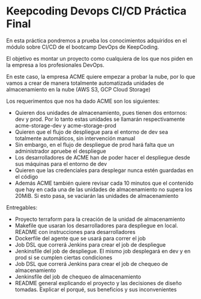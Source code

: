 # Keepcoding Devops CI/CD Práctica Final

En esta práctica pondremos a prueba los conocimientos adquiridos en el módulo sobre CI/CD de el bootcamp DevOps de KeepCoding.

El objetivo es montar un proyecto como cualquiera de los que nos piden en la empresa a los profesionales DevOps.

En este caso, la empresa ACME quiere empezar a probar la nube, por lo que vamos a crear de manera totalmente automatizada unidades de almacenamiento en la nube (AWS S3, GCP Cloud Storage)

Los requerimentos que nos ha dado ACME son los siguientes:
- Quieren dos unidades de almacenamiento, pues tienen dos entornos: dev y prod. Por lo tanto estas unidades se llamarán respectivamente acme-storage-dev y acme-storage-prod
- Quieren que el flujo de despliegue para el entorno de dev sea totalmente automáticos, sin intervención manual
- Sin embargo, en el flujo de despliegue de prod hará falta que un administrador apruebe el despliegue
- Los desarrolladores de ACME han de poder hacer el despliegue desde sus máquinas para el entorno de dev
- Quieren que las credenciales para desplegar nunca estén guardadas en el código
- Además ACME también quiere revisar cada 10 minutos que el contenido que hay en cada una de las unidades de almacenamiento no supera los 20MiB. Si esto pasa, se vaciarán las unidades de almacenamiento

Entregables:
- Proyecto terraform para la creación de la unidad de almacenamiento
- Makefile que usaran los desarrolladores para despliegue en local. README con instrucciones para desarrolladores
- Dockerfile del agente que se usará para correr el job
- Job DSL que correrá Jenkins para crear el job de despliegue
- Jenkinsfile del job de despliegue. El mismo job desplegará en dev y en prod si se cumplen ciertas condiciones
- Job DSL que correrá Jenkins para crear el job de chequeo de almacenamiento
- Jenkinsfile del job de chequeo de almacenamiento
- README general explicando el proyecto y las decisiones de diseño tomadas. Explicar el porqué, sus beneficios y sus inconvenientes